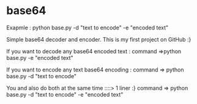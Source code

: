 # base64

Exapmle : python base.py -d "text to encode" -e "encoded text"

Simple base64 decoder and encoder.
This is my first project on GitHub :}


If you want to decode any base64 encoded text :
command =>python base.py -e "encoded text"

If you want  to encode any text base64 encoding :
command => python base.py -d "text to encode"

You and also do both at the same time ::::> 1 liner :}
command => python base.py -d "text to encode" -e "encoded text"

